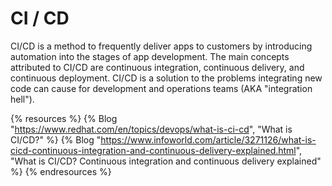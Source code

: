# CI / CD

CI/CD is a method to frequently deliver apps to customers by introducing automation into the stages of app development. The main concepts attributed to CI/CD are continuous integration, continuous delivery, and continuous deployment. CI/CD is a solution to the problems integrating new code can cause for development and operations teams (AKA "integration hell").

{% resources %}
  {% Blog "https://www.redhat.com/en/topics/devops/what-is-ci-cd", "What is CI/CD?" %}
  {% Blog "https://www.infoworld.com/article/3271126/what-is-cicd-continuous-integration-and-continuous-delivery-explained.html", "What is CI/CD? Continuous integration and continuous delivery explained" %}
{% endresources %}
